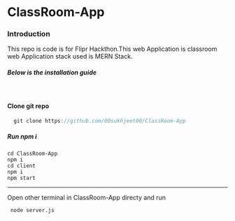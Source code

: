 # ClassRoom-App
<h3>Introduction </h3>
This repo is code is for Flipr Hackthon.This web Application is classroom web Application stack used is MERN Stack.
<br/><h5>Below is the installation guide</h5><br/>
<h4>Clone git repo</h4>

```javascript
  git clone https://github.com/00sukhjeet00/ClassRoom-App
 ```
<h5>Run npm i</h5>

```javacript
cd ClassRoom-App
npm i
cd client
npm i
npm start
```
<hr/>
Open other terminal in ClassRoom-App directy and run 

``` node server.js```
